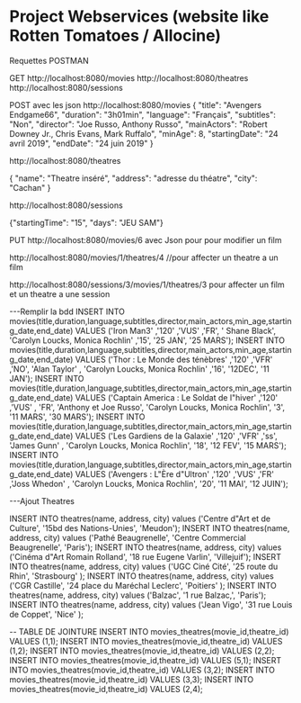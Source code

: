 # Project Webservices (website like Rotten Tomatoes / Allocine)

Requettes POSTMAN

GET
http://localhost:8080/movies
http://localhost:8080/theatres
http://localhost:8080/sessions


POST avec les json
http://localhost:8080/movies
{
  "title": "Avengers Endgame66",
  "duration": "3h01min",
  "language": "Français",
  "subtitles": "Non",
  "director": "Joe Russo, Anthony Russo",
  "mainActors": "Robert Downey Jr., Chris Evans, Mark Ruffalo",
  "minAge": 8,
  "startingDate": "24 avril 2019",
  "endDate": "24 juin 2019"
}

http://localhost:8080/theatres

{
  "name": "Theatre inséré",
  "address": "adresse du théatre",
  "city": "Cachan"
}

http://localhost:8080/sessions

{"startingTime": "15",
"days": "JEU SAM"}

PUT
http://localhost:8080/movies/6 avec Json pour pour modifier un film

http://localhost:8080/movies/1/theatres/4 //pour affecter un theatre a un film

http://localhost:8080/sessions/3/movies/1/theatres/3 pour affecter un film et un theatre a une session


---Remplir la bdd
INSERT INTO movies(title,duration,language,subtitles,director,main_actors,min_age,starting_date,end_date) VALUES ('Iron Man3' ,'120' ,'VUS' ,'FR', '	Shane Black', 'Carolyn Loucks, Monica Rochlin' ,'15', '25 JAN', '25 MARS');
INSERT INTO movies(title,duration,language,subtitles,director,main_actors,min_age,starting_date,end_date) VALUES ('Thor : Le Monde des ténèbres' ,'120' ,'VFR' ,'NO', 'Alan Taylor' , 'Carolyn Loucks, Monica Rochlin' ,'16', '12DEC', '11 JAN');
INSERT INTO movies(title,duration,language,subtitles,director,main_actors,min_age,starting_date,end_date) VALUES ('Captain America : Le Soldat de l"hiver' ,'120' ,'VUS' , 'FR', 'Anthony et Joe Russo', 'Carolyn Loucks, Monica Rochlin', '3', '11 MARS', '30 MARS');
INSERT INTO movies(title,duration,language,subtitles,director,main_actors,min_age,starting_date,end_date) VALUES ('Les Gardiens de la Galaxie' ,'120' ,'VFR' ,'ss', 'James Gunn' , 'Carolyn Loucks, Monica Rochlin', '18', '12 FEV', '15 MARS');
INSERT INTO movies(title,duration,language,subtitles,director,main_actors,min_age,starting_date,end_date) VALUES ('Avengers : L"Ère d"Ultron' ,'120' ,'VUS' ,'FR' ,'Joss Whedon' , 'Carolyn Loucks, Monica Rochlin', '20', '11 MAI', '12 JUIN');

---Ajout Theatres

INSERT INTO theatres(name, address, city) values ('Centre d"Art et de Culture',  '15bd des Nations-Unies', 'Meudon');
INSERT INTO theatres(name, address, city) values ('Pathé Beaugrenelle',  'Centre Commercial Beaugrenelle', 'Paris');
INSERT INTO theatres(name, address, city) values ('Cinéma d"Art Romain Rolland',  '18 rue Eugene Varlin', 'Villejuif');
INSERT INTO theatres(name, address, city) values ('UGC Ciné Cité',  '25 route du Rhin', 'Strasbourg' );
INSERT INTO theatres(name, address, city) values ('CGR Castille',  '24 place du Maréchal Leclerc', 'Poitiers' );
INSERT INTO theatres(name, address, city) values ('Balzac',  '1 rue Balzac,', 'Paris');
INSERT INTO theatres(name, address, city) values ('Jean Vigo',  '31 rue Louis de Coppet', 'Nice' );


-- TABLE DE JOINTURE
INSERT INTO movies_theatres(movie_id,theatre_id) VALUES (1,1);
INSERT INTO movies_theatres(movie_id,theatre_id) VALUES (1,2);
INSERT INTO movies_theatres(movie_id,theatre_id) VALUES (2,2);
INSERT INTO movies_theatres(movie_id,theatre_id) VALUES (5,1);
INSERT INTO movies_theatres(movie_id,theatre_id) VALUES (3,2);
INSERT INTO movies_theatres(movie_id,theatre_id) VALUES (3,3);
INSERT INTO movies_theatres(movie_id,theatre_id) VALUES (2,4);


